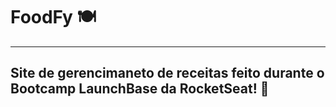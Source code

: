 # FoodFy 🍽️
---
 ## Site de gerencimaneto de receitas feito durante o Bootcamp LaunchBase da RocketSeat! 🚀
